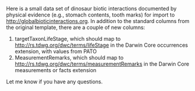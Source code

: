 Here is a small data set of dinosaur biotic interactions documented by physical evidence (e.g., stomach contents, tooth marks) for import to http://globalbioticinteractions.org.  In addition to the standard columns from the original template, there are a couple of new columns:

1. targetTaxonLifeStage, which should map to http://rs.tdwg.org/dwc/terms/lifeStage in the Darwin Core occurrences extension, with values from PATO
2. MeasurementRemarks, which should map to http://rs.tdwg.org/dwc/terms/measurementRemarks in the Darwin Core measurements or facts extension

Let me know if you have any questions.
